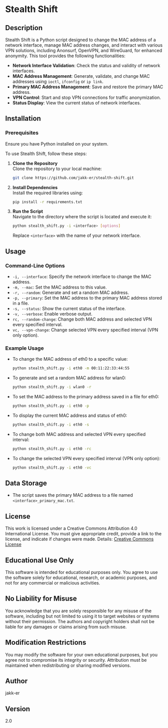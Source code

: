 # Stealth Shift

## Description
Stealth Shift is a Python script designed to change the MAC address of a network interface, manage MAC address changes, and interact with various VPN solutions, including Anonsurf, OpenVPN, and WireGuard, for enhanced anonymity. This tool provides the following functionalities:

- **Network Interface Validation**: Check the status and validity of network interfaces.
- **MAC Address Management**: Generate, validate, and change MAC addresses using `ioctl`, `ifconfig` or `ip link`.
- **Primary MAC Address Management**: Save and restore the primary MAC address.
- **VPN Control**: Start and stop VPN connections for traffic anonymization.
- **Status Display**: View the current status of network interfaces.

## Installation

### Prerequisites
Ensure you have Python installed on your system.

To use Stealth Shift, follow these steps:

1. **Clone the Repository**  
   Clone the repository to your local machine:
   ```bash
   git clone https://github.com/jakk-er/stealth-shift.git
   ```

2. **Install Dependencies**  
   Install the required libraries using:
   ```bash
   pip install -r requirements.txt
   ```

3. **Run the Script**  
   Navigate to the directory where the script is located and execute it:
   ```bash
   python stealth_shift.py -i <interface> [options]
   ```

   Replace `<interface>` with the name of your network interface.

## Usage

### Command-Line Options
- `-i, --interface`: Specify the network interface to change the MAC address.
- `-m, --mac`: Set the MAC address to this value.
- `-r, --random`: Generate and set a random MAC address.
- `-p, --primary`: Set the MAC address to the primary MAC address stored in a file.
- `-s, --status`: Show the current status of the interface.
- `-v, --verbose`: Enable verbose output.
- `rc, --random-change`: Change both MAC address and selected VPN every specified interval.
- `vc, --vpn-change`: Change selected VPN every specified interval (VPN only option).

### Example Usage

- To change the MAC address of eth0 to a specific value:
   ```bash
   python stealth_shift.py -i eth0 -m 00:11:22:33:44:55
   ```
- To generate and set a random MAC address for wlan0:
   ```bash
   python stealth_shift.py -i wlan0 -r
   ```
- To set the MAC address to the primary address saved in a file for eth0:
   ```bash
   python stealth_shift.py -i eth0 -p
   ```
- To display the current MAC address and status of eth0:
   ```bash
   python stealth_shift.py -i eth0 -s
   ```
- To change both MAC address and selected VPN every specified interval:
   ```bash
   python stealth_shift.py -i eth0 -rc
   ```
- To change the selected VPN every specified interval (VPN only option):
   ```bash
   python stealth_shift.py -i eth0 -vc
   ```
## Data Storage
- The script saves the primary MAC address to a file named `<interface>_primary_mac.txt`.

## License

This work is licensed under a Creative Commons Attribution 4.0 International License. You must give appropriate credit, provide a link to the license, and indicate if changes were made. Details: [Creative Commons License](https://creativecommons.org/licenses/by/4.0/)

## Educational Use Only
This software is intended for educational purposes only. You agree to use the software solely for educational, research, or academic purposes, and not for any commercial or malicious activities.

## No Liability for Misuse
You acknowledge that you are solely responsible for any misuse of the software, including but not limited to using it to target websites or systems without their permission. The authors and copyright holders shall not be liable for any damages or claims arising from such misuse.

## Modification Restrictions
You may modify the software for your own educational purposes, but you agree not to compromise its integrity or security. Attribution must be maintained when redistributing or sharing modified versions.

## Author

jakk-er

## Version

2.0
